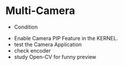 # Multi-Camera
 * Condition
  - Enable Camera PIP Feature in the KERNEL.
  - test the Camera Application
  - check encoder
  - study Open-CV for funny preview
